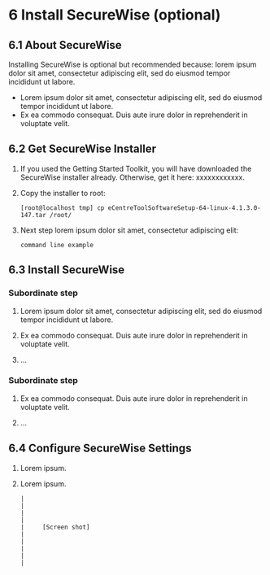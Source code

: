 # 6 Install SecureWise (optional)

## 6.1 About SecureWise

Installing SecureWise is optional but recommended because: lorem ipsum dolor sit amet, consectetur adipiscing elit, sed do eiusmod tempor incididunt ut labore.

- Lorem ipsum dolor sit amet, consectetur adipiscing elit, sed do eiusmod tempor incididunt ut labore.
- Ex ea commodo consequat. Duis aute irure dolor in reprehenderit in voluptate velit.

## 6.2 Get SecureWise Installer

1. If you used the Getting Started Toolkit, you will have downloaded the SecureWise installer already. Otherwise, get it here: xxxxxxxxxxxx.

2. Copy the installer to root:

   ```
   [root@localhost tmp] cp eCentreToolSoftwareSetup-64-linux-4.1.3.0-147.tar /root/
   ```

3. Next step lorem ipsum dolor sit amet, consectetur adipiscing elit:

   ```
   command line example
   ```

## 6.3 Install SecureWise

### Subordinate step

1. Lorem ipsum dolor sit amet, consectetur adipiscing elit, sed do eiusmod tempor incididunt ut labore.

2. Ex ea commodo consequat. Duis aute irure dolor in reprehenderit in voluptate velit.

3. ...

### Subordinate step

1. Ex ea commodo consequat. Duis aute irure dolor in reprehenderit in voluptate velit.

2. ...

## 6.4 Configure SecureWise Settings

1. Lorem ipsum.
2. Lorem ipsum.

   ```
   |
   |
   |
   |
   |     [Screen shot]
   |
   |
   |
   |
   |
   ```


